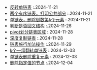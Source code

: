 - [反转单链表](Reverse.java) :.2024-11-21
- [两个有序链表，打印公共部分](TwoHead.java) :.2024-11-21
- [单链表，删除倒数第k个元素](RemoveLastKth.java) :.2024-11-21
- [判断是否回文结构](Josephus.java) :.2024-11-26
- [pivot划分链表区域](Pivot.java) :.2024-11-28
- [深度复制链表](RandomNext.java) :.2024-11-28
- [链表施行加法操作](SumNode.java) :.2024-11-29
- [k个一组翻转单链表](ReverseEachKth.java) :.2024-12-03
- [单链表删除重复元素](RemoveRepeat.java) :.2024-12-03
- [删除指定值的节点](RemoveSameValue.java) :.2024-12-04
